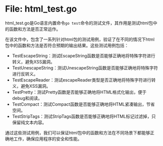 # File: html_test.go

html_test.go是Go语言内置命令`go test`命令的测试文件，其作用是测试html包中的函数和方法是否正常运作。

在该文件中，包含了一系列针对html包的测试用例，验证了在不同的情况下html包中的函数和方法是否符合预期的输出结果。这些测试用例包括：

- TestEscapeString：测试EscapeString函数是否能够正确地将特殊字符进行转义，避免XSS漏洞。
- TestUnescapeString：测试UnescapeString函数是否能够正确地将特殊字符进行反转义。
- TestEscapeReader：测试escapeReader类型是否正确地将特殊字符进行转义，避免XSS漏洞。
- TestPretty：测试Pretty函数是否能够正确地将HTML格式化输出，便于debug和阅读。
- TestCompact：测试Compact函数是否能够正确地将HTML紧凑输出，节省空间。
- TestStripTags：测试StripTags函数是否能够正确地将HTML标记过滤掉，只保留纯文本内容。

通过这些测试用例，我们可以保证html包中的函数和方法在不同场景下都能够正确地工作，确保应用程序的安全和性能。

